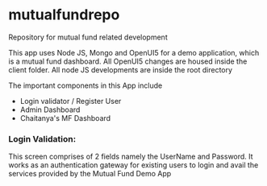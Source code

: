 # mutualfundrepo
Repository for mutual fund related development

This app uses Node JS, Mongo and OpenUI5 for a demo application, which is a mutual fund dashboard. All OpenUI5 changes are housed inside the client folder. All node JS developments are inside the root directory

The important components in this App include
- Login validator / Register User
- Admin Dashboard 
- Chaitanya's MF Dashboard

### Login Validation:
This screen comprises of 2 fields namely the UserName and Password. It works as an authentication gateway for existing users to login and avail the services provided by the Mutual Fund Demo App
